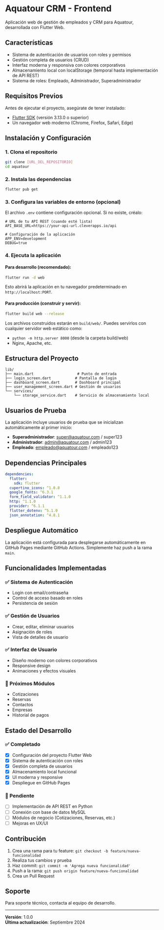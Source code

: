 # Aquatour CRM - Frontend

Aplicación web de gestión de empleados y CRM para Aquatour, desarrollada con Flutter Web.

## Características

- Sistema de autenticación de usuarios con roles y permisos
- Gestión completa de usuarios (CRUD)
- Interfaz moderna y responsiva con colores corporativos
- Almacenamiento local con localStorage (temporal hasta implementación de API REST)
- Sistema de roles: Empleado, Administrador, Superadministrador

## Requisitos Previos

Antes de ejecutar el proyecto, asegúrate de tener instalado:

- [Flutter SDK](https://docs.flutter.dev/get-started/install) (versión 3.13.0 o superior)
- Un navegador web moderno (Chrome, Firefox, Safari, Edge)

## Instalación y Configuración

### 1. Clona el repositorio

```bash
git clone [URL_DEL_REPOSITORIO]
cd aquatour
```

### 2. Instala las dependencias

```bash
flutter pub get
```

### 3. Configura las variables de entorno (opcional)

El archivo `.env` contiene configuración opcional. Si no existe, créalo:

```
# URL de tu API REST (cuando esté lista)
API_BASE_URL=https://your-api-url.cleverapps.io/api

# Configuración de la aplicación
APP_ENV=development
DEBUG=true
```

### 4. Ejecuta la aplicación

#### Para desarrollo (recomendado):
```bash
flutter run -d web
```

Esto abrirá la aplicación en tu navegador predeterminado en `http://localhost:PORT`.

#### Para producción (construir y servir):
```bash
flutter build web --release
```

Los archivos construidos estarán en `build/web/`. Puedes servirlos con cualquier servidor web estático como:
- `python -m http.server 8000` (desde la carpeta build/web)
- Nginx, Apache, etc.

## Estructura del Proyecto

```
lib/
├── main.dart                    # Punto de entrada
├── login_screen.dart           # Pantalla de login
├── dashboard_screen.dart       # Dashboard principal
├── user_management_screen.dart # Gestión de usuarios
└── services/
    └── storage_service.dart    # Servicio de almacenamiento local
```

## Usuarios de Prueba

La aplicación incluye usuarios de prueba que se inicializan automáticamente al primer inicio:

- **Superadministrador**: super@aquatour.com / super123
- **Administrador**: admin@aquatour.com / admin123
- **Empleado**: empleado@aquatour.com / empleado123

## Dependencias Principales

```yaml
dependencies:
  flutter:
    sdk: flutter
  cupertino_icons: ^1.0.8
  google_fonts: ^6.3.1
  form_field_validator: ^1.1.0
  http: ^1.1.0
  provider: ^6.1.1
  flutter_dotenv: ^5.1.0
  json_annotation: ^4.8.1
```

## Despliegue Automático

La aplicación está configurada para desplegarse automáticamente en GitHub Pages mediante GitHub Actions. Simplemente haz push a la rama `main`.

## Funcionalidades Implementadas

### ✅ Sistema de Autenticación
- Login con email/contraseña
- Control de acceso basado en roles
- Persistencia de sesión

### ✅ Gestión de Usuarios
- Crear, editar, eliminar usuarios
- Asignación de roles
- Vista de detalles de usuario

### ✅ Interfaz de Usuario
- Diseño moderno con colores corporativos
- Responsive design
- Animaciones y efectos visuales

### 🚧 Próximos Módulos
- Cotizaciones
- Reservas
- Contactos
- Empresas
- Historial de pagos

## Estado del Desarrollo

### ✅ Completado
- [x] Configuración del proyecto Flutter Web
- [x] Sistema de autenticación con roles
- [x] Gestión completa de usuarios
- [x] Almacenamiento local funcional
- [x] UI moderna y responsive
- [x] Despliegue en GitHub Pages

### 🔄 Pendiente
- [ ] Implementación de API REST en Python
- [ ] Conexión con base de datos MySQL
- [ ] Módulos de negocio (Cotizaciones, Reservas, etc.)
- [ ] Mejoras en UX/UI

## Contribución

1. Crea una rama para tu feature: `git checkout -b feature/nueva-funcionalidad`
2. Realiza tus cambios y prueba
3. Haz commit: `git commit -m 'Agrega nueva funcionalidad'`
4. Push a la rama: `git push origin feature/nueva-funcionalidad`
5. Crea un Pull Request

## Soporte

Para soporte técnico, contacta al equipo de desarrollo.

---

**Versión**: 1.0.0  
**Última actualización**: Septiembre 2024
